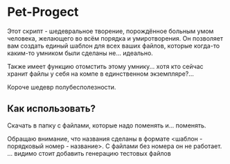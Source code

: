 # Pet-Progect

Этот скрипт - шедевральное творение, порождённое больным умом человека, желающего во всём порядка и умиротворения. Он позволяет вам создать единый шаблон для всех ваших файлов, которые когда-то каким-то умником были сделаны не... идеально.

Также имеет функцию отомстить этому умнику... хотя кто сейчас хранит файлы у себя на компе в единственном экземпляре?... 

Короче шедевр полубесполезности.

## Как использовать?

Скачать в папку с файлами, которые надо поменять и... поменять.

Обращаю внимание, что названия сделаны в формате <шаблон - порядковый номер - название>. С файлами без номера он не работает.
... видимо стоит добавить генерацию тестовых файлов
